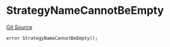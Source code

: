 # StrategyNameCannotBeEmpty
[Git Source](https://github.com/FloorDAO/floor-v2/blob/fce0c6edadd90eef36eb24d13cfb5b386eeb9d00/src/contracts/strategies/StrategyFactory.sol)


```solidity
error StrategyNameCannotBeEmpty();
```

